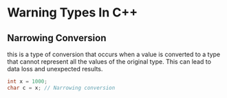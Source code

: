 # Warning Types In C++

## Narrowing Conversion

this is a type of conversion that occurs when a value is converted to a type that cannot represent all the values of the original type. This can lead to data loss and unexpected results.

```cpp
int x = 1000;
char c = x; // Narrowing conversion
```

